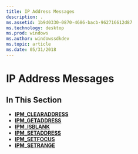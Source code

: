 ```yaml
---
title: IP Address Messages
description: .
ms.assetid: 1b9d0330-0870-4686-bacb-962716612d87
ms.technology: desktop
ms.prod: windows
ms.author: windowssdkdev
ms.topic: article
ms.date: 05/31/2018
---
```


# IP Address Messages

## In This Section

-   [**IPM\_CLEARADDRESS**](ipm-clearaddress.md)
-   [**IPM\_GETADDRESS**](ipm-getaddress.md)
-   [**IPM\_ISBLANK**](ipm-isblank.md)
-   [**IPM\_SETADDRESS**](ipm-setaddress.md)
-   [**IPM\_SETFOCUS**](ipm-setfocus.md)
-   [**IPM\_SETRANGE**](ipm-setrange.md)

 

 




